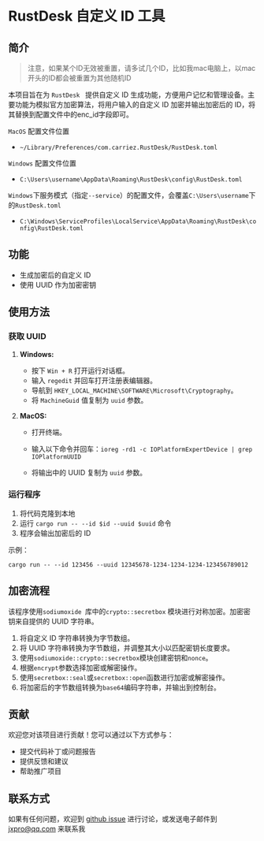 # RustDesk 自定义 ID 工具

## 简介

>   注意，如果某个ID无效被重置，请多试几个ID，比如我mac电脑上，以mac开头的ID都会被重置为其他随机ID

本项目旨在为 `RustDesk ` 提供自定义 ID 生成功能，方便用户记忆和管理设备。主要功能为模拟官方加密算法，将用户输入的自定义 ID 加密并输出加密后的 ID，将其替换到配置文件中的enc_id字段即可。

`MacOS` 配置文件位置

-   `~/Library/Preferences/com.carriez.RustDesk/RustDesk.toml`

`Windows` 配置文件位置

-   `C:\Users\username\AppData\Roaming\RustDesk\config\RustDesk.toml`

`Windows`下服务模式（指定`--service`）的配置文件，会覆盖`C:\Users\username`下的`RustDesk.toml`

-   `C:\Windows\ServiceProfiles\LocalService\AppData\Roaming\RustDesk\config\RustDesk.toml`

## 功能

*   生成加密后的自定义 ID
*   使用 UUID 作为加密密钥

## 使用方法

### 获取 UUID

1.  **Windows:**

    -   按下 `Win + R` 打开运行对话框。
    -   输入 `regedit` 并回车打开注册表编辑器。
    -   导航到 `HKEY_LOCAL_MACHINE\SOFTWARE\Microsoft\Cryptography`。
    -   将 `MachineGuid` 值复制为 `uuid` 参数。

2.  **MacOS:**

    -   打开终端。

    -   输入以下命令并回车：`ioreg -rd1 -c IOPlatformExpertDevice | grep IOPlatformUUID`

    -   将输出中的 UUID 复制为 `uuid` 参数。

### 运行程序

1.  将代码克隆到本地
2.  运行 `cargo run -- --id $id --uuid $uuid` 命令
3.  程序会输出加密后的 ID

示例：

```shell
cargo run -- --id 123456 --uuid 12345678-1234-1234-1234-123456789012
```

## 加密流程

该程序使用`sodiumoxide `库中的`crypto::secretbox` 模块进行对称加密。加密密钥来自提供的 UUID 字符串。

1.   将自定义 ID 字符串转换为字节数组。
2.   将 UUID 字符串转换为字节数组，并调整其大小以匹配密钥长度要求。
3.   使用`sodiumoxide::crypto::secretbox`模块创建密钥和`nonce`。
4.   根据`encrypt`参数选择加密或解密操作。
5.   使用`secretbox::seal`或`secretbox::open`函数进行加密或解密操作。
6.   将加密后的字节数组转换为`base64`编码字符串，并输出到控制台。

## 贡献

欢迎您对该项目进行贡献！您可以通过以下方式参与：

-   提交代码补丁或问题报告
-   提供反馈和建议
-   帮助推广项目

## 联系方式

如果有任何问题，欢迎到 [github issue](https://github.com/Jxpro/custom-rustdesk/issues) 进行讨论，或发送电子邮件到 [jxpro@qq.com](mailto:jxpro@qq.com) 来联系我